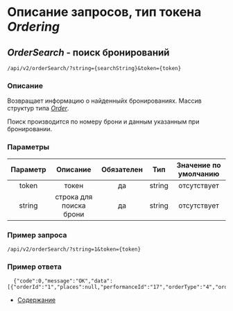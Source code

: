 Описание запросов, тип токена _Ordering_
=====================================

_OrderSearch_ - поиск бронирований
----------------------------------
`/api/v2/orderSearch/?string={searchString}&token={token}`

### Описание
Возвращает информацию о найденныйх бронированиях.
Массив структур типа _[Order](../replies/order)_.

Поиск производится по номеру брони и данным указанным при бронировании.

### Параметры
|    Параметр   |         Описание        | Обязателен |   Тип  | Значение по умолчанию |
|:-------------:|:-----------------------:|:----------:|:------:|:---------------------:|
|     token     |          токен          |     да     | string |      отсутствует      |
|     string    |   строка для поиска брони   |     да    |   string  |      отсутствует      |

### Пример запроса
`/api/v2/orderSearch/?string=1&token={token}`

### Пример ответа
```
  {"code":0,"message":"OK","data":[{"orderId":"1","places":null,"performanceId":"17","orderType":"4","orderPerson":"\u0447\u0435\u043b","state":"active"}]}
```

* [Содержание](../index)